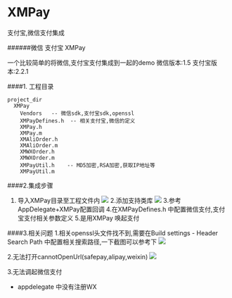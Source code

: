 # XMPay
支付宝,微信支付集成

######微信 支付宝  XMPay

一个比较简单的将微信,支付宝支付集成到一起的demo
微信版本:1.5
支付宝版本:2.2.1

####1. 工程目录

```
project_dir
  XMPay 
    Vendors   -- 微信sdk,支付宝sdk,openssl
    XMPayDefines.h  -- 相关支付宝,微信的定义 
    XMPay.h 
    XMPay.m
    XMAliOrder.h
    XMAliOrder.m
    XMWXOrder.h
    XMWXOrder.m
    XMPayUtil.h    -- MD5加密,RSA加密,获取IP地址等
    XMPayUtil.m
```

####2.集成步骤

1. 导入XMPay目录至工程文件内
![](http://7xlt1j.com1.z0.glb.clouddn.com/XMPay-1.png)
2.添加支持类库 
![](http://7xlt1j.com1.z0.glb.clouddn.com/XMPay-2.png)
3.参考 AppDelegate+XMPay配置回调
4.在XMPayDefines.h 中配置微信支付,支付宝支付相关参数定义
5.是用XMPay 唤起支付


####3.相关问题
1.相关openssl头文件找不到,需要在Build settings - Header Search Path 中配置相关搜索路径,一下截图可以参考下
![](http://7xlt1j.com1.z0.glb.clouddn.com/XMPay-3.png)

2.无法打开cannotOpenUrl(safepay,alipay,weixin)
![](http://7xlt1j.com1.z0.glb.clouddn.com/XMPay-4.png)

3.无法调起微信支付
* appdelegate 中没有注册WX